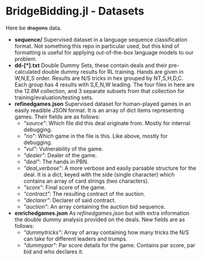 # BridgeBidding.jl - Datasets

Here be ~~dragons~~ data.

- **sequence/**
Supervised dataset in a language sequence classification format. Not something this repo in particular used, but this kind of formatting is useful for applying out-of-the-box language models to our problem.
- **dd-[\*].txt**
Double Dummy Sets, these contain deals and their pre-calculated double dummy results for RL training. Hands are given in W,N,E,S order. Results are N/S tricks in hex grouped by NT,S,H,D,C. Each group has 4 results with S,E,N,W leading. The four files in here are the 12.8M collection, and 3 separate subsets from that collection for training/evaluation/testing sets.
- **refinedgames.json**
Supervised dataset for human-played games in an easily readible JSON format. It is an array of dict items representing games. Their fields are as follows:
  - *"source"*: Which file did this deal originate from. Mostly for internal debugging.
  - *"no"*: Which game in the file is this. Like above, mostly for debugging.
  - *"vul"*: Vulnerability of the game.
  - *"dealer"*: Dealer of the game.
  - *"deal"*: The hands in PBN.
  - *"deal_verbose"*: A more verbose and easily parsable structure for the deal. It is a dict, keyed with the side (single character) which contains an array of card strings (two characters).
  - *"score"*: Final score of the game.
  - *"contract"*: The resulting contract of the auction.
  - *"declarer"*: Declarer of said contract.
  - *"auction"*: An array containing the auction bid sequence.
- **enrichedgames.json**
As *refinedgames.json* but with extra information the double dummy analysis provided on the deals. New fields are as follows:
  - *"dummytricks"*: Array of array containing how many tricks the N/S can take for different leaders and trumps.
  - *"dummypar"*: Par score details for the game. Contains par score, par bid and who declares it.
